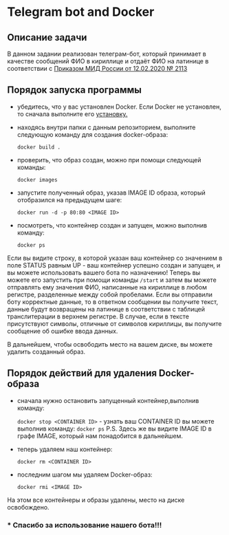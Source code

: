 # Telegram bot and Docker

## Описание задачи
В данном задании реализован телеграм-бот, который принимает в качестве сообщений ФИО в кириллице и отдаёт ФИО на латинице
в соответствии с [Приказом МИД России от 12.02.2020 № 2113](https://www.consultant.ru/document/cons_doc_LAW_360580/9eb761ae644ec1e283b3a50ef232330b924577cb/)

## Порядок запуска программы
- убедитесь, что у вас установлен Docker. Если Docker не установлен, то сначала выполните его [установку.](https://docs.docker.com/engine/install/)

- находясь внутри папки с данным репозиторием, выполните следующую команду для создания docker-образа:

    `docker build .`

- проверить, что образ создан, можно при помощи следующей команды:

    `docker images`

- запустите полученный образ, указав IMAGE ID образа, который отобразился на предыдущем шаге:

    `docker run -d -p 80:80 <IMAGE ID>`

- посмотреть, что контейнер создан и запущен, можно выполнив команду:

    `docker ps`

Если вы видите строку, в которой указан ваш контейнер со значением в поле STATUS равным UP - ваш контейнер успешно создан и запущен, и вы можете использовать вашего бота по назначению! Теперь вы можете его запустить при помощи команды `/start` и затем вы можете отправлять ему значения ФИО, написанные на кириллице в любом регистре, разделенные между собой пробелами. Если вы отправили боту корректные данные, то в ответном сообщении вы получите текст, данные будут возвращены на латинице в соответствии с таблицей транслитерации в верхнем регистре. В случае, если в тексте присутствуют символы, отличные от символов кириллицы, вы получите сообщение об ошибке ввода данных.



В дальнейшем, чтобы освободить место на вашем диске, вы можете удалить созданный образ.

## Порядок действий для удаления Docker-образа

- сначала нужно остановить запущенный контейнер,выполнив команду:

    `docker stop <CONTAINER ID>`
        - узнать ваш CONTAINER ID вы можете выполнив команду: 
        `docker ps`
        P.S. Здесь же вы видите IMAGE ID в графе IMAGE, который нам понадобится в дальнейшем.

- теперь удаляем наш контейнер:

     `docker rm <CONTAINER ID>`

- последним шагом мы удаляем Docker-образ:

     `docker rmi <IMAGE ID>`

На этом все контейнеры и образы удалены, место на диске освобождено.

### * Спасибо за использование нашего бота!!!